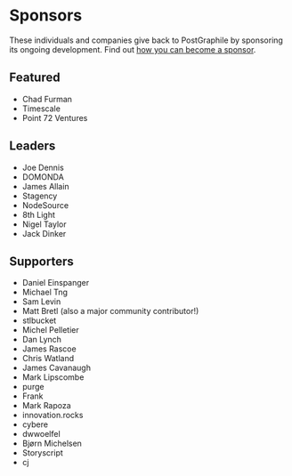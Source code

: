 # Sponsors

These individuals and companies give back to PostGraphile by sponsoring its
ongoing development. Find out [how you can become a
sponsor](https://graphile.org/sponsor/).

## Featured

- Chad Furman
- Timescale
- Point 72 Ventures

## Leaders

- Joe Dennis
- DOMONDA
- James Allain
- Stagency
- NodeSource
- 8th Light
- Nigel Taylor
- Jack Dinker

## Supporters

- Daniel Einspanger
- Michael Tng
- Sam Levin
- Matt Bretl (also a major community contributor!)
- stlbucket
- Michel Pelletier
- Dan Lynch
- James Rascoe
- Chris Watland
- James Cavanaugh
- Mark Lipscombe
- purge
- Frank
- Mark Rapoza
- innovation.rocks
- cybere
- dwwoelfel
- Bjørn Michelsen
- Storyscript
- cj
